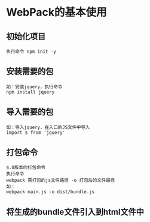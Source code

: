 # WebPack的基本使用

## 初始化项目

    执行命令 npm init -y

## 安装需要的包

    如：安装jquery，执行命令
    npm install jquery

## 导入需要的包

    如：导入jquery，在入口的JS文件中导入
    import $ from 'jquery'

## 打包命令

    4.0版本的打包命令
    执行命令
    webpack 需打包的js文件路径 -o 打包后的文件路径
    如：
    webpack main.js -o dist/bundle.js

## 将生成的bundle文件引入到html文件中
